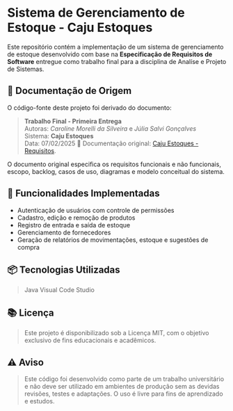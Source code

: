 # Sistema de Gerenciamento de Estoque - Caju Estoques

Este repositório contém a implementação de um sistema de gerenciamento de estoque desenvolvido com base na **Especificação de Requisitos de Software** entregue como trabalho final para a disciplina de Analíse e Projeto de Sistemas.

## 📄 Documentação de Origem

O código-fonte deste projeto foi derivado do documento:

> **Trabalho Final - Primeira Entrega**  
> Autoras: *Caroline Morelli da Silveira* e *Júlia Salvi Gonçalves*  
> Sistema: **Caju Estoques**  
> Data: 07/02/2025
> 📄 Documentação original: [Caju Estoques - Requisitos](https://docs.google.com/document/d/16OzePxyCBDYJQr0zAKZ5DlAnSltQ8TuKTH5YoQyQZpY/edit?usp=sharing).

O documento original especifica os requisitos funcionais e não funcionais, escopo, backlog, casos de uso, diagramas e modelo conceitual do sistema.

## 🧰 Funcionalidades Implementadas

- Autenticação de usuários com controle de permissões
- Cadastro, edição e remoção de produtos
- Registro de entrada e saída de estoque
- Gerenciamento de fornecedores
- Geração de relatórios de movimentações, estoque e sugestões de compra

## 📦 Tecnologias Utilizadas

> Java
> Visual Code Studio

## 📚 Licença

>  Este projeto é disponibilizado sob a Licença MIT, com o objetivo exclusivo de fins educacionais e acadêmicos.

## ⚠️ Aviso

> Este código foi desenvolvido como parte de um trabalho universitário e não deve ser utilizado em ambientes de produção sem as devidas revisões, testes e adaptações. O uso é livre para fins de aprendizado e estudos.
